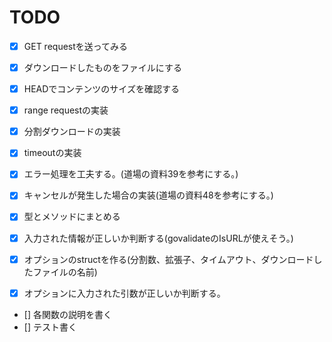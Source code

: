 TODO
===
- [x] GET requestを送ってみる
- [x] ダウンロードしたものをファイルにする
- [x] HEADでコンテンツのサイズを確認する
- [x] range requestの実装
- [x] 分割ダウンロードの実装
- [x] timeoutの実装

- [x] エラー処理を工夫する。(道場の資料39を参考にする。)
- [x] キャンセルが発生した場合の実装(道場の資料48を参考にする。)
- [x] 型とメソッドにまとめる
- [x] 入力された情報が正しいか判断する(govalidateのIsURLが使えそう。)

- [x] オプションのstructを作る(分割数、拡張子、タイムアウト、ダウンロードしたファイルの名前)
- [x] オプションに入力された引数が正しいか判断する。

- [] 各関数の説明を書く
- [] テスト書く